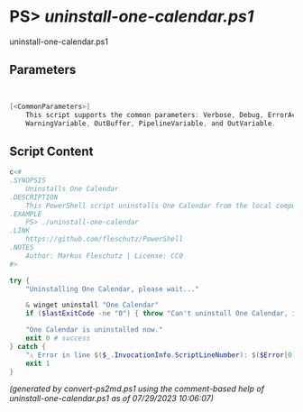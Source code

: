 PS> *uninstall-one-calendar.ps1*
====================

uninstall-one-calendar.ps1 


Parameters
----------
```powershell


[<CommonParameters>]
    This script supports the common parameters: Verbose, Debug, ErrorAction, ErrorVariable, WarningAction, 
    WarningVariable, OutBuffer, PipelineVariable, and OutVariable.
```

Script Content
--------------
```powershell
c<#
.SYNOPSIS
	Uninstalls One Calendar
.DESCRIPTION
	This PowerShell script uninstalls One Calendar from the local computer.
.EXAMPLE
	PS> ./uninstall-one-calendar
.LINK
	https://github.com/fleschutz/PowerShell
.NOTES
	Author: Markus Fleschutz | License: CC0
#>

try {
	"Uninstalling One Calendar, please wait..."

	& winget uninstall "One Calendar"
	if ($lastExitCode -ne "0") { throw "Can't uninstall One Calendar, is it installed?" }

	"One Calendar is uninstalled now."
	exit 0 # success
} catch {
	"⚠️ Error in line $($_.InvocationInfo.ScriptLineNumber): $($Error[0])"
	exit 1
}
```

*(generated by convert-ps2md.ps1 using the comment-based help of uninstall-one-calendar.ps1 as of 07/29/2023 10:06:07)*
